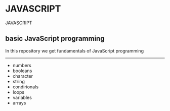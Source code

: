# JAVASCRIPT
JAVASCRIPT
## basic JavaScript programming
In this repository we get fundamentals of JavaScript programming


---
- numbers 
- booleans
- character
- string
- condirionals
- loops
- variables
- arrays

